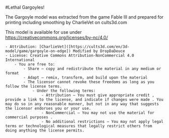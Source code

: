 #Lethal Gargoyles!

The Gargoyle model was extracted from the game Fable III and prepared for printing including smoothing by CharlieVet on cults3d.com

This model is available for use under https://creativecommons.org/licenses/by-nc/4.0/

    - Attribution: [CharlieVet]([https://cults3d.com/en/3d-model/game/gargoyle-on-edge]) Modified by DropDaDeuce
    - License: Creative Commons Attribution-NonCommercial 4.0 International
        - You are free to:
            - Share — copy and redistribute the material in any medium or format
            - Adapt — remix, transform, and build upon the material
            - The licensor cannot revoke these freedoms as long as you follow the license terms.
                - Under the following terms:
                    - Attribution — You must give appropriate credit , provide a link to the license, and indicate if changes were made . You may do so in any reasonable manner, but not in any way that suggests the licensor endorses you or your use.
                    - NonCommercial — You may not use the material for commercial purposes .
                    - No additional restrictions — You may not apply legal terms or technological measures that legally restrict others from doing anything the license permits.

